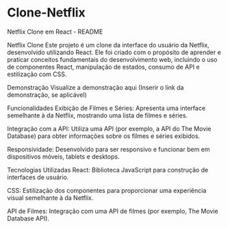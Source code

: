# Clone-Netflix

Netflix Clone em React - README

Netflix Clone
Este projeto é um clone da interface do usuário da Netflix, desenvolvido utilizando React. Ele foi criado com o propósito de aprender e praticar conceitos fundamentais do desenvolvimento web, incluindo o uso de componentes React, manipulação de estados, consumo de API e estilização com CSS.

Demonstração
Visualize a demonstração aqui (Inserir o link da demonstração, se aplicável)

Funcionalidades
Exibição de Filmes e Séries: Apresenta uma interface semelhante à da Netflix, mostrando uma lista de filmes e séries.

Integração com a API: Utiliza uma API (por exemplo, a API do The Movie Database) para obter informações sobre os filmes e séries exibidos.

Responsividade: Desenvolvido para ser responsivo e funcionar bem em dispositivos móveis, tablets e desktops.

Tecnologias Utilizadas
React: Biblioteca JavaScript para construção de interfaces de usuário.

CSS: Estilização dos componentes para proporcionar uma experiência visual semelhante à da Netflix.

API de Filmes: Integração com uma API de filmes (por exemplo, The Movie Database API).
